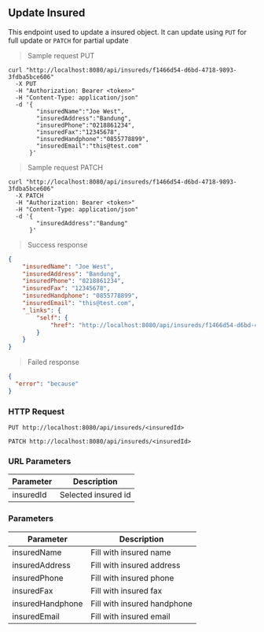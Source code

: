 ## Update Insured

This endpoint used to update a insured object. It can update using <code>PUT</code> for full update or <code>PATCH</code> for partial update

> Sample request PUT

```shell
curl "http://localhost:8080/api/insureds/f1466d54-d6bd-4718-9893-3fdba5bce606"
  -X PUT
  -H "Authorization: Bearer <token>"
  -H "Content-Type: application/json"
  -d '{
        "insuredName":"Joe West",
        "insuredAddress":"Bandung",
        "insuredPhone":"0218861234",
        "insuredFax":"12345678",
        "insuredHandphone":"0855778899",
        "insuredEmail":"this@test.com"
      }'
```

> Sample request PATCH

```shell
curl "http://localhost:8080/api/insureds/f1466d54-d6bd-4718-9893-3fdba5bce606"
  -X PATCH
  -H "Authorization: Bearer <token>"
  -H "Content-Type: application/json"
  -d '{
        "insuredAddress":"Bandung"
      }'
```

> Success response

```json
{
    "insuredName": "Joe West",
    "insuredAddress": "Bandung",
    "insuredPhone": "0218861234",
    "insuredFax": "12345678",
    "insuredHandphone": "0855778899",
    "insuredEmail": "this@test.com",
    "_links": {
        "self": {
            "href": "http://localhost:8080/api/insureds/f1466d54-d6bd-4718-9893-3fdba5bce606"
        }
    }
}
```

> Failed response

```json
{
  "error": "because"
}
```

### HTTP Request

`PUT http://localhost:8080/api/insureds/<insuredId>`

`PATCH http://localhost:8080/api/insureds/<insuredId>`

### URL Parameters

Parameter | Description
--------- | -----------
insuredId | Selected insured id

### Parameters

Parameter | Description
--------- | -----------
insuredName | Fill with insured name
insuredAddress | Fill with insured address
insuredPhone | Fill with insured phone
insuredFax | Fill with insured fax
insuredHandphone | Fill with insured handphone
insuredEmail | Fill with insured email